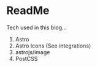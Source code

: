 # ReadMe

Tech used in this blog...

1. Astro
2. Astro Icons (See integrations)
3. astrojs/image
4. PostCSS
